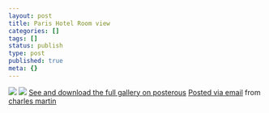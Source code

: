 ```yaml
---
layout: post
title: Paris Hotel Room view
categories: []
tags: []
status: publish
type: post
published: true
meta: {}
---
```


<!-- Posterous images. this post is a double -->

[![](http://posterous.com/getfile/files.posterous.com/charlesmartin/9eOJB4jk32AGIJNSGMmZTaN2I9tZLUJEhSwgPsGTMVqDPZYMR5lJa1ZHTBQ6/photo_1.jpg.scaled.500.jpg)](http://posterous.com/getfile/files.posterous.com/charlesmartin/fKmfI2UHraHU9LlK13roSagA69370Ev5dFx6CzHx12RnfHKA01TbgZjemmGm/photo_1.jpg.scaled.1000.jpg) 
[![](http://posterous.com/getfile/files.posterous.com/charlesmartin/G0226kMEjcUNGVgChMXn1T2fgEpn11PG8UVbhkHs1Ilk0tQNVMSDhT2ZRxNr/photo_2.jpg.scaled.500.jpg)](http://posterous.com/getfile/files.posterous.com/charlesmartin/7YPYQG526viJ7S8uQ7DUpjRAXKycQ2VCIiduxypKiMPK4h0cG70aFeggUvHS/photo_2.jpg.scaled.1000.jpg) 
[See and download the full gallery on posterous](http://charlesmartin.posterous.com/paris-hotel-room-view) 
[Posted via email](http://posterous.com)  from 
[charles martin](http://charlesmartin.posterous.com/paris-hotel-room-view)
